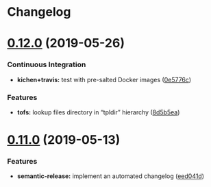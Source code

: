 # Changelog

# [0.12.0](https://github.com/saltstack-formulas/systemd-formula/compare/v0.11.0...v0.12.0) (2019-05-26)


### Continuous Integration

* **kichen+travis:** test with pre-salted Docker images ([0e5776c](https://github.com/saltstack-formulas/systemd-formula/commit/0e5776c))


### Features

* **tofs:** lookup files directory in “tpldir” hierarchy ([8d5b5ea](https://github.com/saltstack-formulas/systemd-formula/commit/8d5b5ea))

# [0.11.0](https://github.com/saltstack-formulas/systemd-formula/compare/v0.10.0...v0.11.0) (2019-05-13)


### Features

* **semantic-release:** implement an automated changelog ([eed041d](https://github.com/saltstack-formulas/systemd-formula/commit/eed041d))
